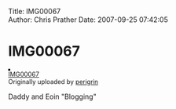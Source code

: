 Title: IMG00067  
Author: Chris Prather
Date: 2007-09-25 07:42:05

# IMG00067
<a href="http://www.flickr.com/photos/perigrin/1438094262/" title="photo sharing"><img src="http://farm2.static.flickr.com/1222/1438094262_95503c1f8a_m.jpg" alt="" style="border: solid 2px #000000;" /></a>
<br />
<span style="font-size: 0.9em; margin-top: 0px;"><a href="http://www.flickr.com/photos/perigrin/1438094262/">IMG00067</a> 
<br />
Originally uploaded by <a href="http://www.flickr.com/people/perigrin/">perigrin</a>
</span>
<br clear="all" />
<p>Daddy and Eoin "Blogging"</p>

